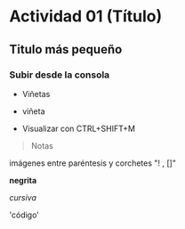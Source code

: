 # Actividad 01 (Título)

## Titulo más pequeño
### Subir desde la consola

- Viñetas
- viñeta

- Visualizar con CTRL+SHIFT+M

> Notas

imágenes entre paréntesis y corchetes "! , []"

**negrita**

*cursiva*

'código'
